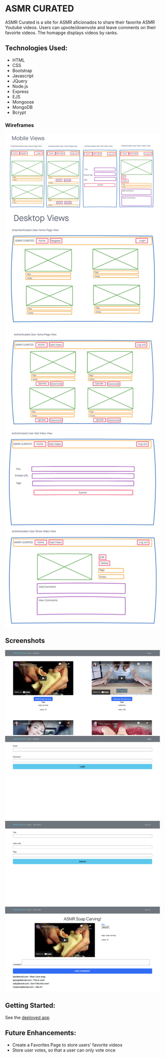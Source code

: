# ASMR CURATED

ASMR Curated is a site for ASMR aficionados to share their favorite ASMR Youtube videos. Users can upvote/downvote and leave comments on their favoirte videos.
The homapge displays videos by ranks.

## Technologies Used:

- HTML
- CSS
- Bootstrap
- Javascript
- JQuery
- Node.js
- Express
- EJS
- Mongoose
- MongoDB
- Bcrypt

### Wireframes

![Mobile wireframes](images/mobile_wireframes.png)
![Desktop Wireframe1](images/Desktop_wireframe1.png)
![Desktop Wireframe2](images/Desktop_wireframe2.png)
![Desktop Wireframe3](images/Desktop_wireframe3.png)
![Desktop Wireframe4](images/Desktop_wireframe4.png)

## Screenshots

![Homepage Screenshot](images/Homepage_screenshot.png)
![Login Screenshot](images/Login_screenshot.png)
![Add Video Screenshot](images/AddVideo_screenshot.png)
![Show Video Screenshot](images/ShowVideo_screenshot.png)

## Getting Started:

See the [deployed app](https://mckenna-project2.herokuapp.com/)

## Future Enhancements:

- Create a Favorites Page to store users' favorite videos
- Store user votes, so that a user can only vote once
